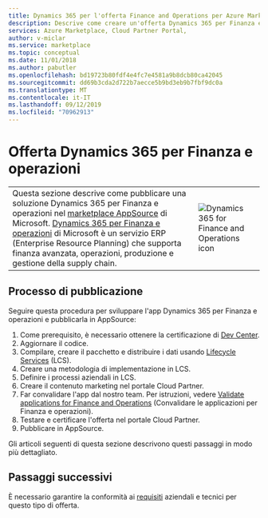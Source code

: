 ```yaml
---
title: Dynamics 365 per l'offerta Finance and Operations per Azure Marketplace
description: Descrive come creare un'offerta Dynamics 365 per Finanza e operazioni tramite il portale Cloud Partner.
services: Azure Marketplace, Cloud Partner Portal,
author: v-miclar
ms.service: marketplace
ms.topic: conceptual
ms.date: 11/01/2018
ms.author: pabutler
ms.openlocfilehash: bd19723b80fdf4e4fc7e4581a9b8dcb80ca42045
ms.sourcegitcommit: dd69b3cda2d722b7aecce5b9bd3eb9b7fbf9dc0a
ms.translationtype: MT
ms.contentlocale: it-IT
ms.lasthandoff: 09/12/2019
ms.locfileid: "70962913"
---
```

# <a name="dynamics-365-for-finance-and-operations-offer"></a>Offerta Dynamics 365 per Finanza e operazioni

<table> <tr> <td>Questa sezione descrive come pubblicare una soluzione Dynamics 365 per Finanza e operazioni nel <a href="https://appsource.microsoft.com">marketplace AppSource</a> di Microsoft. <a href="https://dynamics.microsoft.com/finance-and-operations">Dynamics 365 per Finanza e operazioni</a> di Microsoft è un servizio ERP (Enterprise Resource Planning) che supporta finanza avanzata, operazioni, produzione e gestione della supply chain. </td> <td><img src="./media/publish_d365_new_offer/dynfinance-icon1.png"  alt="Dynamics 365 for Finance and Operations icon" /></td> </tr> </table>


## <a name="publishing-process"></a>Processo di pubblicazione

Seguire questa procedura per sviluppare l'app Dynamics 365 per Finanza e operazioni e pubblicarla in AppSource:

1. Come prerequisito, è necessario ottenere la certificazione di [Dev Center](https://dev.windows.com/registration?accountProgram=Azure).
2. Aggiornare il codice.
3. Compilare, creare il pacchetto e distribuire i dati usando [Lifecycle Services](https://docs.microsoft.com/dynamics365/unified-operations/dev-itpro/lifecycle-services/lcs) (LCS).
4. Creare una metodologia di implementazione in LCS.
5. Definire i processi aziendali in LCS.
6. Creare il contenuto marketing nel portale Cloud Partner.
7.  Far convalidare l'app dal nostro team. Per istruzioni, vedere [Validate applications for Finance and Operations](https://docs.microsoft.com/dynamics365/operations/dev-itpro/lcs-solutions/app-validation-lcs-solutions) (Convalidare le applicazioni per Finanza e operazioni).
8. Testare e certificare l'offerta nel portale Cloud Partner.
9.  Pubblicare in AppSource.

Gli articoli seguenti di questa sezione descrivono questi passaggi in modo più dettagliato.


## <a name="next-steps"></a>Passaggi successivi

È necessario garantire la conformità ai [requisiti](./pre-requisites.md) aziendali e tecnici per questo tipo di offerta.

